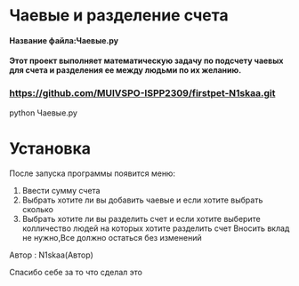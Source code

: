 # Чаевые и разделение счета

#### Название файла:Чаевые.py
#### Этот проект выполняет математическую задачу по подсчету чаевых для счета и разделения ее между людьми по их желанию.
### https://github.com/MUIVSPO-ISPP2309/firstpet-N1skaa.git
python Чаевые.py
# Установка
После запуска программы появится меню:
1. Ввести сумму счета
2. Выбрать хотите ли вы добавить чаевые и если хотите выбрать сколько
3. Выбрать хотите ли вы разделить счет и если хотите  выберите колличество людей на которых хотите разделить счет
Вносить вклад не нужно,Все должно остаться без изменений

Автор : N1skaa(Автор)

Спасибо себе за то что сделал это

